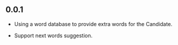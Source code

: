 ## 0.0.1

* Using a word database to provide extra words for the Candidate.

* Support next words suggestion.
